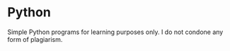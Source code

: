 # Python
Simple Python programs for learning purposes only. 
I do not condone any form of plagiarism.
